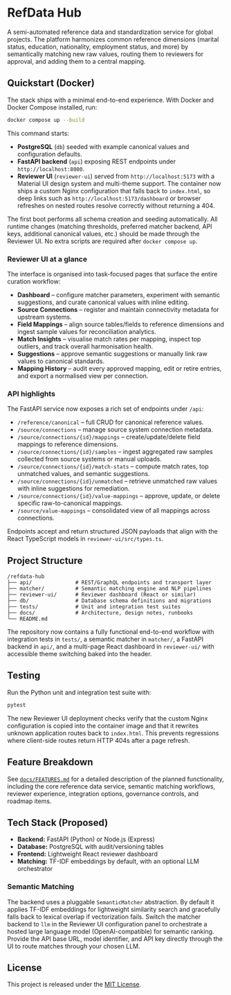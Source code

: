 # RefData Hub

A semi-automated reference data and standardization service for global projects. The platform harmonizes common reference dimensions (marital status, education, nationality, employment status, and more) by semantically matching new raw values, routing them to reviewers for approval, and adding them to a central mapping.

## Quickstart (Docker)

The stack ships with a minimal end-to-end experience. With Docker and Docker Compose installed, run:

```bash
docker compose up --build
```

This command starts:

- **PostgreSQL** (`db`) seeded with example canonical values and configuration defaults.
- **FastAPI backend** (`api`) exposing REST endpoints under `http://localhost:8000`.
- **Reviewer UI** (`reviewer-ui`) served from `http://localhost:5173` with a Material UI design system and multi-theme support. The
  container now ships a custom Nginx configuration that falls back to `index.html`, so deep links such as
  `http://localhost:5173/dashboard` or browser refreshes on nested routes resolve correctly without returning a 404.

The first boot performs all schema creation and seeding automatically. All runtime changes (matching thresholds, preferred matcher backend, API keys, additional canonical values, etc.) should be made through the Reviewer UI. No extra scripts are required after `docker compose up`.

### Reviewer UI at a glance

The interface is organised into task-focused pages that surface the entire curation workflow:

- **Dashboard** – configure matcher parameters, experiment with semantic suggestions, and curate canonical values with inline editing.
- **Source Connections** – register and maintain connectivity metadata for upstream systems.
- **Field Mappings** – align source tables/fields to reference dimensions and ingest sample values for reconciliation analytics.
- **Match Insights** – visualise match rates per mapping, inspect top outliers, and track overall harmonisation health.
- **Suggestions** – approve semantic suggestions or manually link raw values to canonical standards.
- **Mapping History** – audit every approved mapping, edit or retire entries, and export a normalised view per connection.

### API highlights

The FastAPI service now exposes a rich set of endpoints under `/api`:

- `/reference/canonical` – full CRUD for canonical reference values.
- `/source/connections` – manage source system connection metadata.
- `/source/connections/{id}/mappings` – create/update/delete field mappings to reference dimensions.
- `/source/connections/{id}/samples` – ingest aggregated raw samples collected from source systems or manual uploads.
- `/source/connections/{id}/match-stats` – compute match rates, top unmatched values, and semantic suggestions.
- `/source/connections/{id}/unmatched` – retrieve unmatched raw values with inline suggestions for remediation.
- `/source/connections/{id}/value-mappings` – approve, update, or delete specific raw-to-canonical mappings.
- `/source/value-mappings` – consolidated view of all mappings across connections.

Endpoints accept and return structured JSON payloads that align with the React TypeScript models in `reviewer-ui/src/types.ts`.

## Project Structure

```
/refdata-hub
├── api/              # REST/GraphQL endpoints and transport layer
├── matcher/          # Semantic matching engine and NLP pipelines
├── reviewer-ui/      # Reviewer dashboard (React or similar)
├── db/               # Database schema definitions and migrations
├── tests/            # Unit and integration test suites
├── docs/             # Architecture, design notes, runbooks
└── README.md
```

The repository now contains a fully functional end-to-end workflow with integration tests in `tests/`, a semantic matcher in `matcher/`, a FastAPI backend in `api/`, and a multi-page React dashboard in `reviewer-ui/` with accessible theme switching baked into the header.

## Testing

Run the Python unit and integration test suite with:

```bash
pytest
```

The new Reviewer UI deployment checks verify that the custom Nginx configuration is copied into the container image and that it
rewrites unknown application routes back to `index.html`. This prevents regressions where client-side routes return HTTP 404s
after a page refresh.

## Feature Breakdown

See [`docs/FEATURES.md`](docs/FEATURES.md) for a detailed description of the planned functionality, including the core reference data service, semantic matching workflows, reviewer experience, integration options, governance controls, and roadmap items.

## Tech Stack (Proposed)

- **Backend:** FastAPI (Python) or Node.js (Express)
- **Database:** PostgreSQL with audit/versioning tables
- **Frontend:** Lightweight React reviewer dashboard
- **Matching:** TF-IDF embeddings by default, with an optional LLM orchestrator

### Semantic Matching

The backend uses a pluggable `SemanticMatcher` abstraction. By default it applies TF-IDF embeddings for lightweight similarity search and gracefully falls back to lexical overlap if vectorization fails. Switch the matcher backend to `llm` in the Reviewer UI configuration panel to orchestrate a hosted large language model (OpenAI-compatible) for semantic ranking. Provide the API base URL, model identifier, and API key directly through the UI to route matches through your chosen LLM.

## License

This project is released under the [MIT License](LICENSE).
